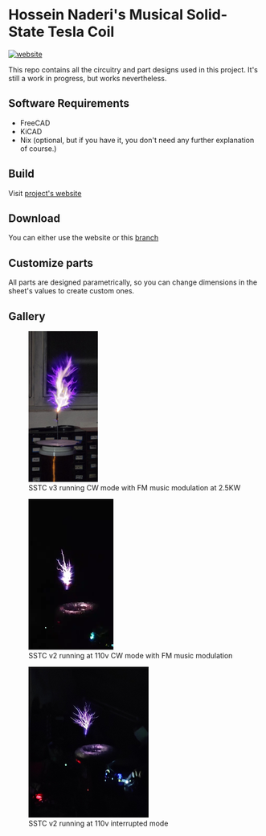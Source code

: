# Hossein Naderi's Musical Solid-State Tesla Coil

[![website](https://img.shields.io/badge/Website-indigo?style=for-the-badge)](https://projects.hnaderi.dev/sstc/)

This repo contains all the circuitry and part designs used in this project. It's still a work in progress, but works nevertheless.
## Software Requirements
- FreeCAD
- KiCAD
- Nix (optional, but if you have it, you don't need any further explanation of course.)
  
## Build
Visit [project's website](https://projects.hnaderi.dev/sstc/)

## Download
You can either use the website or this [branch](https://github.com/hnaderi/sstc/tree/gh-pages)

## Customize parts
All parts are designed parametrically, so you can change dimensions in the sheet's values to create custom ones.

## Gallery

<figure>
  <img src="public/gallery/CW-v3-2.5KW.jpg" height="300"/>
  <figcaption>
    SSTC v3 running CW mode with FM music modulation at 2.5KW
  </figcaption>
</figure>
<figure>
  <img src="public/gallery/tesla.webp" height="300"/>
  <figcaption>
    SSTC v2 running at 110v CW mode with FM music modulation
  </figcaption>
</figure>
<figure>
  <img src="public/gallery/tesla-interrupted.png" height="300"/>
  <figcaption>
    SSTC v2 running at 110v interrupted mode
  </figcaption>
</figure>

